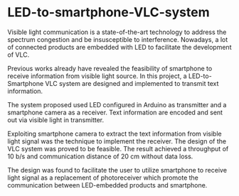 # LED-to-smartphone-VLC-system

Visible light communication is a state-of-the-art technology to address the spectrum congestion and be insusceptible to interference. Nowadays, a lot of connected products are embedded with LED to facilitate the development of VLC.

Previous works already have revealed the feasibility of smartphone to receive information from visible light source. In this project, a LED-to-Smartphone VLC system are designed and implemented to transmit text information. 

The system proposed used LED configured in Arduino as transmitter and a smartphone camera as a receiver. Text information are encoded and sent out via visible light in transmitter. 

Exploiting smartphone camera to extract the text information from visible light signal was the technique to implement the receiver. The design of the VLC system was proved to be feasible. The result achieved a throughput of 10 b/s and communication distance of 20 cm without data loss. 

The design was found to facilitate the user to utilize smartphone to receive light signal as a replacement of photoreceiver which promote the communication between LED-embedded products and smartphone.

